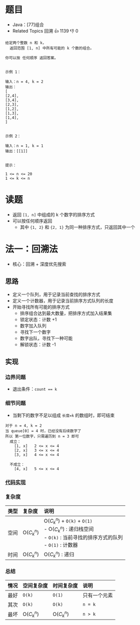 # 题目

- Java：[77]组合
- Related Topics 回溯 👍 1139 👎 0

```text
给定两个整数 n 和 k，
  返回范围 [1, n] 中所有可能的 k 个数的组合。 

你可以按 任何顺序 返回答案。 


示例 1： 

输入：n = 4, k = 2
输出：
[
[2,4],
[3,4],
[2,3],
[1,2],
[1,3],
[1,4],
] 


示例 2： 

输入：n = 1, k = 1
输出：[[1]] 


提示： 

1 <= n <= 20 
1 <= k <= n 
```

# 读题

- 返回 `[1, n]` 中组成的 k 个数字的排序方式
- 可以按任何顺序返回
  - 其中 `{1, 2}` 和 `{2, 1}` 为同一种排序方式，只返回其中一个

# 法一：回溯法

- 核心：回溯 + 深度优先搜索

## 思路

- 定义一个队列，用于记录当前查找的排序方式
- 定义一个计数器，用于记录当前排序方式队列的长度
- 开始寻找所有可能的排序方式
  - 排序组合达到最大数量，把排序方式加入结果集
  - 锁定状态：计数 +1
  - 数字加入队列
  - 寻找下一个数字
  - 数字出队，寻找下一种可能
  - 解锁状态：计数 -1

## 实现

### 边界问题

- 退出条件：`count == k`

### 细节问题

- 当剩下的数字不足以组成 `长度=k` 的数组时，即可结束

``` text
对于 n = 4, k = 2
当 queue[0] = 4 时，已经没有后续数字了
所以 第一位数字，只需遍历到 n = 3 即可
  成立：
    [1, x]   2 <= x <= 4
    [2, x]   3 <= x <= 4
    [3, x]   4 <= x <= 4

  不成立：
    [4, x]   5 <= x <= 4
```

### [代码实现](/src/main/java/leetcode/sub0077/Demo01.java)

### 复杂度

类型 | 复杂度 | 说明
:--- |:--- |:---
空间 | O($C_{k}^{n}$) | O($C_{k}^{n}$) + `O(k)` + `O(1)` </br> - O($C_{k}^{n}$) : 递归栈空间 </br> - `O(k)` : 当前寻找的排序方式的队列 </br> - `O(1)` : 计数器
时间 | O($C_{k}^{n}$) | O($C_{k}^{n}$) : 递归

### 总结

情况 | 空间复杂度 | 时间复杂度 | 说明
:--- |:--- |:--- |:---
最好 | `O(k)` | `O(1)` | 只有一个元素
其次 | `O(k)` | `O(k)` | `n = k`
最坏 | O($C_{k}^{n}$) | O($C_{k}^{n}$) | `n > k`

